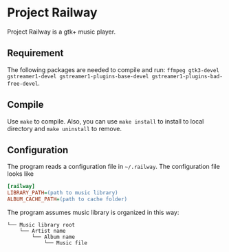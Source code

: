 # Project Railway

Project Railway is a gtk+ music player.

## Requirement

The following packages are needed to compile and run: `ffmpeg gtk3-devel gstreamer1-devel gstreamer1-plugins-base-devel gstreamer1-plugins-bad-free-devel`.

## Compile

Use `make` to compile. Also, you can use `make install` to install to local directory and `make uninstall` to remove.

## Configuration

The program reads a configuration file in `~/.railway`. The configuration file looks like
``` ini
[railway]
LIBRARY_PATH=(path to music library)
ALBUM_CACHE_PATH=(path to cache folder)
```

The program assumes music library is organized in this way:
```
└── Music library root
    └── Artist name
        └── Album name
            └── Music file
```
